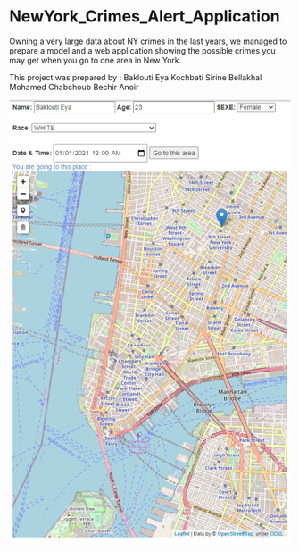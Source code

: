 # NewYork_Crimes_Alert_Application

Owning a very large data about NY crimes in the last years, we managed to prepare a model and a web application showing the possible crimes you may get when you go to one area in New York. 

This project was prepared by : 
Baklouti Eya 
Kochbati Sirine 
Bellakhal Mohamed
Chabchoub Bechir Anoir 

![Screenshot](webapp.png)
